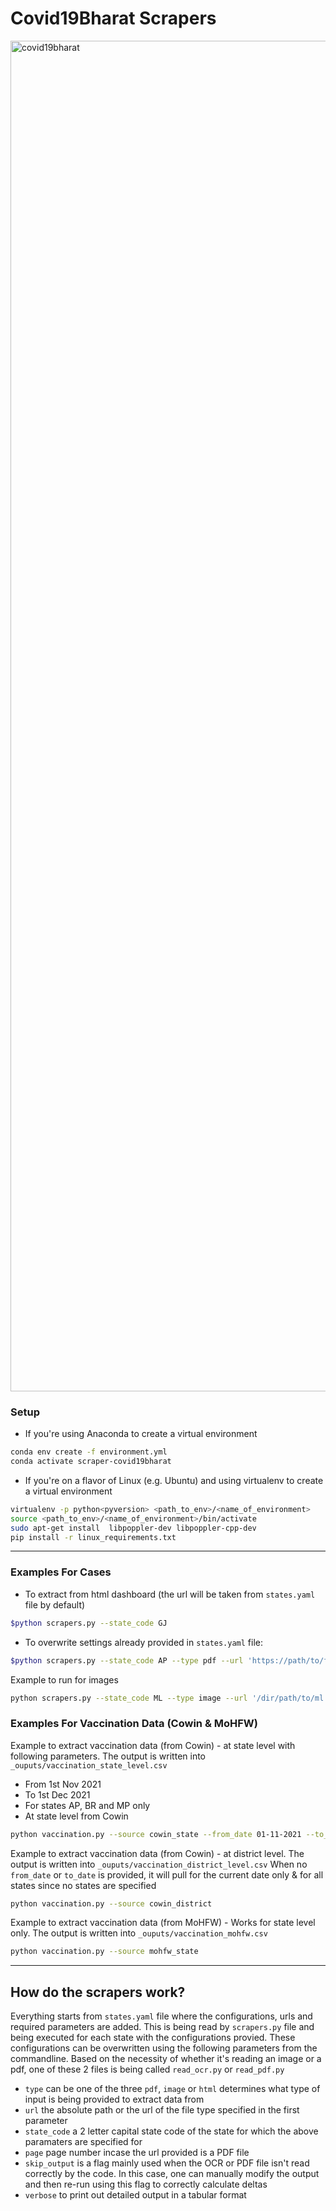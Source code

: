 # Covid19Bharat Scrapers

<img width="2161" alt="covid19bharat" src="https://user-images.githubusercontent.com/7732220/148899680-b2525ab1-3058-406c-9c5a-9fa26ce6ddd0.png">

### Setup

- If you're using Anaconda to create a virtual environment
```bash
conda env create -f environment.yml
conda activate scraper-covid19bharat
```
- If you're on a flavor of Linux (e.g. Ubuntu) and using virtualenv to create a virtual environment
```bash
virtualenv -p python<pyversion> <path_to_env>/<name_of_environment>
source <path_to_env>/<name_of_environment>/bin/activate
sudo apt-get install  libpoppler-dev libpoppler-cpp-dev
pip install -r linux_requirements.txt
```

---

### Examples For Cases

- To extract from html dashboard (the url will be taken from `states.yaml` file by default)
```bash
$python scrapers.py --state_code GJ
```

- To overwrite settings already provided in `states.yaml` file:
```bash
$python scrapers.py --state_code AP --type pdf --url 'https://path/to/file.pdf'
````

Example to run for images
```bash
python scrapers.py --state_code ML --type image --url '/dir/path/to/ml.jpeg'
```

### Examples For Vaccination Data (Cowin & MoHFW)

Example to extract vaccination data (from Cowin) - at state level with following parameters. The output is written into `_ouputs/vaccination_state_level.csv`
* From 1st Nov 2021
* To 1st Dec 2021
* For states AP, BR and MP only
* At state level from Cowin

```bash
python vaccination.py --source cowin_state --from_date 01-11-2021 --to_date 01-12-2021 --state_code AP,BR,MP
```

Example to extract vaccination data (from Cowin) - at district level.  The output is written into `_ouputs/vaccination_district_level.csv`
When no `from_date` or `to_date` is provided, it will pull for the current date only & for all states since no states are specified
```bash
python vaccination.py --source cowin_district
```

Example to extract vaccination data (from MoHFW) - Works for state level only.  The output is written into `_ouputs/vaccination_mohfw.csv`
```bash
python vaccination.py --source mohfw_state
```

---

## How do the scrapers work?

Everything starts from `states.yaml` file where the configurations, urls and required parameters are added. This is being read by `scrapers.py` file and being executed for each state with the configurations provied. These configurations can be overwritten using the following parameters from the commandline. Based on the necessity of whether it's reading an image or a pdf, one of these 2 files is being called `read_ocr.py` or `read_pdf.py`

- `type` can be one of the three `pdf`, `image` or `html` determines what type of input is being provided to extract data from
- `url` the absolute path or the url of the file type specified in the first parameter
- `state_code` a 2 letter capital state code of the state for which the above paramaters are specified for
- `page` page number incase the url provided is a PDF file
- `skip_output` is a flag mainly used when the OCR or PDF file isn't read correctly by the code. In this case, one can manually modify the output and then re-run using this flag to correctly calculate deltas
- `verbose` to print out detailed output in a tabular format
